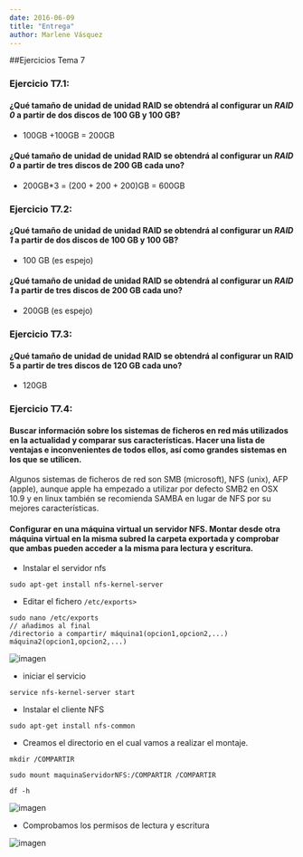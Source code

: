 ```yaml
---
date: 2016-06-09
title: "Entrega"
author: Marlene Vásquez
---
```


##Ejercicios Tema 7

### Ejercicio T7.1: 
#### ¿Qué tamaño de unidad de unidad RAID se obtendrá al configurar un *RAID 0* a partir de dos discos de 100 GB y 100 GB?

- 100GB +100GB = 200GB 

#### ¿Qué tamaño de unidad de unidad RAID se obtendrá al configurar un *RAID 0* a partir de tres discos de 200 GB cada uno?

- 200GB*3 = (200 + 200 + 200)GB = 600GB 

### Ejercicio T7.2: 

#### ¿Qué tamaño de unidad de unidad RAID se obtendrá al configurar un *RAID 1* a partir de dos discos de 100 GB y 100 GB?

- 100 GB (es espejo)

#### ¿Qué tamaño de unidad de unidad RAID se obtendrá al configurar un *RAID 1* a partir de tres discos de 200 GB cada uno?
- 200GB (es espejo)

### Ejercicio T7.3: 

#### ¿Qué tamaño de unidad de unidad RAID se obtendrá al configurar un RAID 5 a partir de tres discos de 120 GB cada uno?

- 120GB 

### Ejercicio T7.4:
#### Buscar información sobre los sistemas de ficheros en red más utilizados en la actualidad y comparar sus características. Hacer una lista de ventajas e inconvenientes de todos ellos, así como grandes sistemas en los que se utilicen.

Algunos sistemas de ficheros de red son SMB (microsoft), NFS (unix), AFP (apple), aunque apple ha empezado a utilizar por defecto SMB2 en OSX 10.9 y en linux también se recomienda SAMBA en lugar de NFS por su mejores características.


#### Configurar en una máquina virtual un servidor NFS. Montar desde otra máquina virtual en la misma subred la carpeta exportada y comprobar que ambas pueden acceder a la misma para lectura y escritura.

- Instalar el servidor nfs

```
sudo apt-get install nfs-kernel-server
```
- Editar el fichero `/etc/exports>`

```
sudo nano /etc/exports
// añadimos al final
/directorio a compartir/ máquina1(opcion1,opcion2,...) máquina2(opcion1,opcion2,...) 
```
![imagen](https://github.com/marlenelis/SWAP1516/blob/master/images/t7_nfs.jpg)

- iniciar el servicio

```
service nfs-kernel-server start
```

- Instalar el cliente NFS

```
sudo apt-get install nfs-common
```
- Creamos el directorio en el cual vamos a realizar el montaje.
```
mkdir /COMPARTIR

sudo mount maquinaServidorNFS:/COMPARTIR /COMPARTIR

df -h 
```

![imagen](https://github.com/marlenelis/SWAP1516/blob/master/images/t7_nfs_1.jpg)

-  Comprobamos los permisos de lectura y escritura

![imagen](https://github.com/marlenelis/SWAP1516/blob/master/images/t7_nfs_2.jpg)
